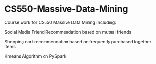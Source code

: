 # CS550-Massive-Data-Mining
Course work for CS550 Massive Data Mining Including:

Social Media Friend Recommendation based on mutual friends

Shopping cart recommendation based on frequently purchased together items

Kmeans Algorithm on PySpark
